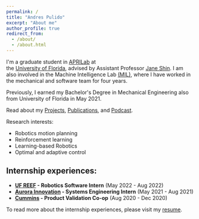 ```yaml
---
permalink: /
title: "Andres Pulido"
excerpt: "About me"
author_profile: true
redirect_from: 
  - /about/
  - /about.html
---
```


I'm a graduate student in [APRILab](https://aprilab.mae.ufl.edu/) at  
the [University of Florida](https://ufl.edu), 
advised by Assistant Professor [Jane Shin](https://mae.ufl.edu/people/faculty/primary/profiles/jane-jaejeong-shin/). I am also involved
in the Machine Intelligence Lab [(MIL)](http://subjugator.org/), where I have worked in the mechanical and software team for four years. 
 
Previously, I earned my Bachelor's Degree in Mechanical Engineering also from University of Florida in May 2021.

Read about my [Projects](https://andrespulido8.github.io/projects/), [Publications](https://andrespulido8.github.io/publications/), and [Podcast](https://andrespulido8.github.io/podcast/).

Research interests:

- Robotics motion planning
- Reinforcement learning
- Learning-based Robotics
- Optimal and adaptive control

Internship experiences:
---
- **[UF REEF](https://avl.reef.ufl.edu/) - Robotics Software Intern** (May 2022 - Aug 2022)
- **[Aurora Innovation](https://aurora.tech/) - Systems Engineering Intern** (May 2021 - Aug 2021)
- **[Cummins](https://www.cummins.com/) - Product Validation Co-op** (Aug 2020 - Dec 2020)

To read more about the internship experiences, please visit my [resume](https://andrespulido8.github.io/cv/).